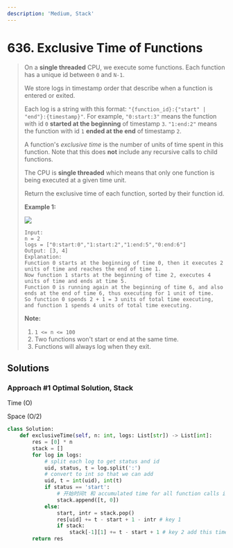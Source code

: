 ```yaml
---
description: 'Medium, Stack'
---
```


# 636. Exclusive Time of Functions

> On a **single threaded** CPU, we execute some functions.  Each function has a unique id between `0` and `N-1`.
>
> We store logs in timestamp order that describe when a function is entered or exited.
>
> Each log is a string with this format: `"{function_id}:{"start" | "end"}:{timestamp}"`.  For example, `"0:start:3"` means the function with id `0` **started at the beginning** of timestamp `3`.  `"1:end:2"` means the function with id `1` **ended at the end** of timestamp `2`.
>
> A function's _exclusive time_ is the number of units of time spent in this function.  Note that this does **not** include any recursive calls to child functions.
>
> The CPU is **single threaded** which means that only one function is being executed at a given time unit.
>
> Return the exclusive time of each function, sorted by their function id.
>
> **Example 1:**
>
> ![](https://assets.leetcode.com/uploads/2019/04/05/diag1b.png)
>
> ```text
> Input:
> n = 2
> logs = ["0:start:0","1:start:2","1:end:5","0:end:6"]
> Output: [3, 4]
> Explanation:
> Function 0 starts at the beginning of time 0, then it executes 2 units of time and reaches the end of time 1.
> Now function 1 starts at the beginning of time 2, executes 4 units of time and ends at time 5.
> Function 0 is running again at the beginning of time 6, and also ends at the end of time 6, thus executing for 1 unit of time. 
> So function 0 spends 2 + 1 = 3 units of total time executing, and function 1 spends 4 units of total time executing.
> ```
>
> **Note:**
>
> 1. `1 <= n <= 100`
> 2. Two functions won't start or end at the same time.
> 3. Functions will always log when they exit.

## Solutions

### Approach \#1 Optimal Solution, Stack

Time \(O\)

Space \(O/2\)

```python
class Solution:
    def exclusiveTime(self, n: int, logs: List[str]) -> List[int]:
        res = [0] * n
        stack = []
        for log in logs:
            # split each log to get status and id
            uid, status, t = log.split(':')
            # convert to int so that we can add
            uid, t = int(uid), int(t)
            if status == 'start':
                # 开始时间t 和 accumulated time for all function calls in this function
                stack.append([t, 0])
            else:
                start, intr = stack.pop()
                res[uid] += t - start + 1 - intr # key 1
                if stack:
                    stack[-1][1] += t - start + 1 # key 2 add this time to wrapping function call since this is part of its excuting time
        return res
```

